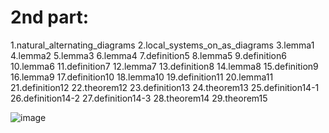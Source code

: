 # 2nd part:

1.natural_alternating_diagrams
2.local_systems_on_as_diagrams
3.lemma1
4.lemma2
5.lemma3
6.lemma4
7.definition5
8.lemma5
9.definition6
10.lemma6
11.definition7
12.lemma7
13.definition8
14.lemma8
15.definition9
16.lemma9
17.definition10
18.lemma10
19.definition11
20.lemma11
21.definition12
22.theorem12
23.definition13
24.theorem13
25.definition14-1
26.definition14-2
27.definition14-3
28.theorem14
29.theorem15

![image](https://github.com/user-attachments/assets/1b43e721-5ba8-4ff9-84e4-b630f0876790)
